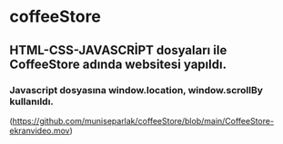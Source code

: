 # coffeeStore

## HTML-CSS-JAVASCRİPT dosyaları ile CoffeeStore adında websitesi yapıldı. 
### Javascript dosyasına window.location, window.scrollBy kullanıldı.

(https://github.com/muniseparlak/coffeeStore/blob/main/CoffeeStore-ekranvideo.mov)
